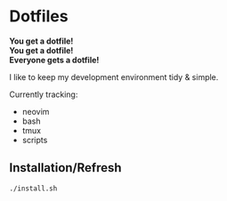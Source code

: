 # Dotfiles

**You get a dotfile!<br>
You get a dotfile!<br>
Everyone gets a dotfile!**

I like to keep my development environment tidy & simple.

Currently tracking:
- neovim
- bash
- tmux
- scripts

## Installation/Refresh

	./install.sh


